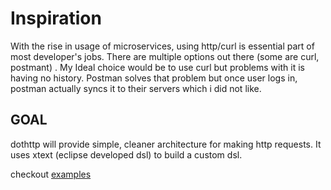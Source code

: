 # Inspiration

With the rise in usage of microservices, using http/curl is essential part of most developer's jobs. There are multiple options out there (some are curl, postmant) . My Ideal choice would be to use curl but problems with it is having no history. Postman solves that problem but once user logs in, postman actually syncs it to their servers which i did not like. 

## GOAL
dothttp will provide simple, cleaner architecture for making http requests. It uses xtext (eclipse developed dsl) to build a custom dsl.



checkout [examples]('./examples/httpbinorg.http')